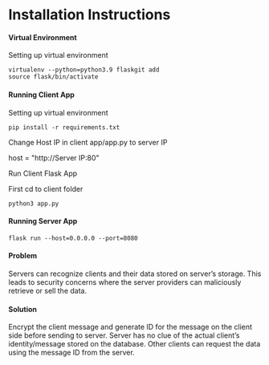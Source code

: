 # Installation Instructions

#### Virtual Environment

Setting up virtual environment

```
virtualenv --python=python3.9 flaskgit add
source flask/bin/activate
```

#### Running Client App

Setting up virtual environment

```
pip install -r requirements.txt 
```

Change Host IP in client app/app.py to server IP

host = "http://Server IP:80"

Run Client Flask App

First cd to client folder

```
python3 app.py 
```

#### Running Server App

```
flask run --host=0.0.0.0 --port=8080
```



#### Problem

Servers can recognize clients and their data stored on server’s storage.
This leads to security concerns where the server providers can maliciously retrieve or sell the data.


#### Solution

Encrypt the client message and generate ID for the message on the client side before sending to server.
Server has no clue of the actual client’s identity/message stored on the database.
Other clients can request the data using the message ID from the server.

